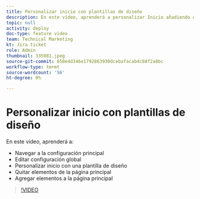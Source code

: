 ```yaml
---
title: Personalizar inicio con plantillas de diseño
description: En este vídeo, aprenderá a personalizar Inicio añadiendo o eliminando campos con una plantilla de diseño.
topic: null
activity: deploy
doc-type: feature video
team: Technical Marketing
kt: Jira ticket
role: Admin
thumbnail: 335081.jpeg
source-git-commit: 650e4d346e1792863930dcebafacab4c88f2a8bc
workflow-type: tm+mt
source-wordcount: '56'
ht-degree: 0%

---
```


# Personalizar inicio con plantillas de diseño

En este vídeo, aprenderá a:

* Navegar a la configuración principal
* Editar configuración global
* Personalizar inicio con una plantilla de diseño
* Quitar elementos de la página principal
* Agregar elementos a la página principal

>[!VIDEO](https://video.tv.adobe.com/v/335081/?quality=12&learn=on)
